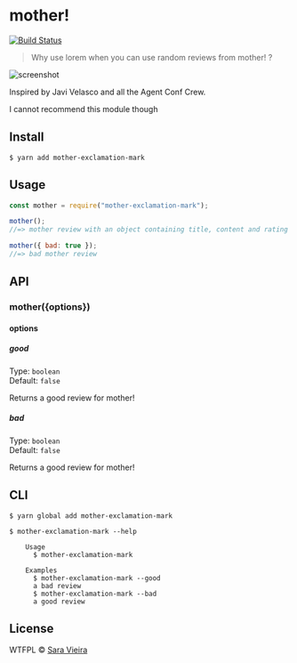 # mother!

[![Build Status](https://travis-ci.org/SaraVieira/mother.svg?branch=master)](https://travis-ci.org/SaraVieira/mother)

> Why use lorem when you can use random reviews from mother! ?

![screenshot](image.png)

Inspired by Javi Velasco and all the Agent Conf Crew.

I cannot recommend this module though

## Install

```
$ yarn add mother-exclamation-mark
```

## Usage

```js
const mother = require("mother-exclamation-mark");

mother();
//=> mother review with an object containing title, content and rating

mother({ bad: true });
//=> bad mother review
```

## API

### mother({options})

#### options

##### good

Type: `boolean`<br>
Default: `false`

Returns a good review for mother!

##### bad

Type: `boolean`<br>
Default: `false`

Returns a good review for mother!

## CLI

```
$ yarn global add mother-exclamation-mark
```

```
$ mother-exclamation-mark --help

	Usage
	  $ mother-exclamation-mark

	Examples
	  $ mother-exclamation-mark --good
	  a bad review
	  $ mother-exclamation-mark --bad
	  a good review
```

## License

WTFPL © [Sara Vieira](http://iamsaravieira.com)
